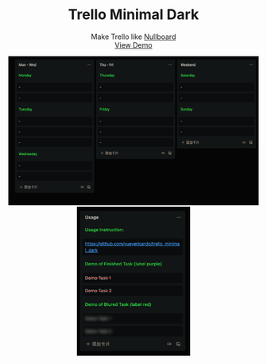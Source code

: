 <p align="center">
 <h1 align="center">Trello Minimal Dark</h1>
</p>

<p align="center">
  Make Trello like <a href="https://nullboard.io/preview" rel="nofollow" class="rich-diff-level-one">Nullboard</a>
  <br>
  <a href="https://trello.com/b/FMKNGeBx/week-template" rel="nofollow" class="rich-diff-level-one">View Demo</a>
</p>


<p style="text-align: center">
<a class="link"  href="resc/demo1.png">
<img height=300px src="resc/demo1.png"></a>
<a class="link"  href="resc/demo2.png">
<img height=300px src="resc/demo2.png"></a>
</p>
